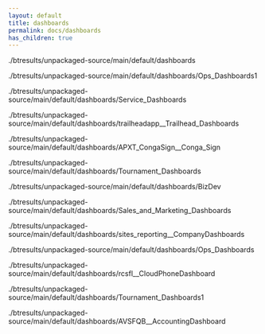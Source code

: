 ```yaml
---
layout: default
title: dashboards
permalink: docs/dashboards
has_children: true
---
```




./btresults/unpackaged-source/main/default/dashboards

./btresults/unpackaged-source/main/default/dashboards/Ops_Dashboards1

./btresults/unpackaged-source/main/default/dashboards/Service_Dashboards

./btresults/unpackaged-source/main/default/dashboards/trailheadapp__Trailhead_Dashboards

./btresults/unpackaged-source/main/default/dashboards/APXT_CongaSign__Conga_Sign

./btresults/unpackaged-source/main/default/dashboards/Tournament_Dashboards

./btresults/unpackaged-source/main/default/dashboards/BizDev

./btresults/unpackaged-source/main/default/dashboards/Sales_and_Marketing_Dashboards

./btresults/unpackaged-source/main/default/dashboards/sites_reporting__CompanyDashboards

./btresults/unpackaged-source/main/default/dashboards/Ops_Dashboards

./btresults/unpackaged-source/main/default/dashboards/rcsfl__CloudPhoneDashboard

./btresults/unpackaged-source/main/default/dashboards/Tournament_Dashboards1

./btresults/unpackaged-source/main/default/dashboards/AVSFQB__AccountingDashboard

